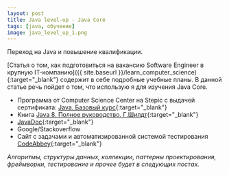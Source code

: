 ```yaml
---
layout: post 
title: Java level-up - Java Core
tags: [java, обучение]
image: java_level_up_1.png
---
```


Переход на Java и повышение квалификации.

<!--more-->

[Статья о том, как подготовиться на вакансию Software Engineer в крупную IT-компанию]({{ site.baseurl }}/learn_computer_science){:target="_blank"} содержит в себе подробные учебные планы. В данной статье речь пойдет о том, что использую я для изучения Java Core.

* Программа от Computer Science Center на Stepic с выдачей сертификата: [Java. Базовый курс](https://stepik.org/course/187/){:target="_blank"}
* Книга [Java 8. Полное руководство. Г.Шилдт](https://www.ozon.ru/context/detail/id/31249554/){:target="_blank"}
* [JavaDoc](https://docs.oracle.com/javase/8/docs/api/){:target="_blank"}
* Google/Stackoverflow
* Сайт с задачами и автоматизированной системой тестирования [CodeAbbey](https://www.codeabbey.com){:target="_blank"}

*Алгоритмы, структуры данных, коллекции, паттерны проектирования, фреймворки, тестирование и прочее будет в следующих постах.*